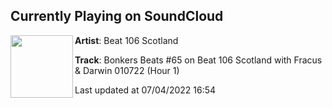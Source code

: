 ## Currently Playing on SoundCloud

[<img align="left" width="100" src="https://i1.sndcdn.com/artworks-olHayfbe4PgxqkEf-VRHUKQ-t500x500.jpg">](https://soundcloud.com/beat106scotland/bonkers-beats-65-on-beat-106-1?in=beat106scotland/sets/bonkers-beats-65-on-beat-106-scotland-with-fracus-darwin-and-jakka-b-010722)

**Artist**: Beat 106 Scotland 

**Track**: Bonkers Beats #65 on Beat 106 Scotland with Fracus & Darwin 010722 (Hour 1)

Last updated at 07/04/2022 16:54

